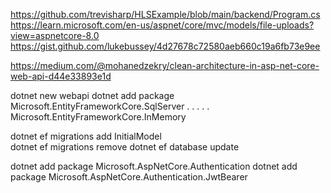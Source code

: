 https://github.com/trevisharp/HLSExample/blob/main/backend/Program.cs
https://learn.microsoft.com/en-us/aspnet/core/mvc/models/file-uploads?view=aspnetcore-8.0
https://gist.github.com/lukebussey/4d27678c72580aeb660c19a6fb73e9ee


https://medium.com/@mohanedzekry/clean-architecture-in-asp-net-core-web-api-d44e33893e1d

dotnet new webapi
dotnet add package  Microsoft.EntityFrameworkCore.SqlServer
.    .   .   .   .  Microsoft.EntityFrameworkCore.InMemory 


dotnet ef migrations add InitialModel      
dotnet ef migrations remove
dotnet ef database update   


dotnet add package Microsoft.AspNetCore.Authentication
dotnet add package Microsoft.AspNetCore.Authentication.JwtBearer